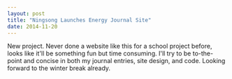 ```yaml
---
layout: post
title: "Ningsong Launches Energy Journal Site"
date: 2014-11-20
---
```


New project. Never done a website like this for a school project before, looks like it'll be something fun but time consuming. I'll try to be to-the-point and concise in both my journal entries, site design, and code. Looking forward to the winter break already.